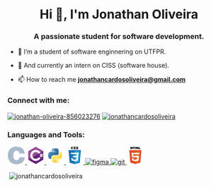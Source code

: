 <h1 align="center">Hi 👋, I'm Jonathan Oliveira</h1>
<h3 align="center">A passionate student for software development.</h3>

- 🔭 I’m a student of software enginnering on UTFPR.
- 🌱 And currently an intern on CISS (software house).

- 📫 How to reach me **jonathancardosoliveira@gmail.com**

<h3 align="left">Connect with me:</h3>
<p align="left">
<a href="https://linkedin.com/in/jonathan-oliveira-856023276" target="blank"><img align="center" src="https://raw.githubusercontent.com/rahuldkjain/github-profile-readme-generator/master/src/images/icons/Social/linked-in-alt.svg" alt="jonathan-oliveira-856023276" height="30" width="40" /></a>
<a href="https://instagram.com/jonathancardosoliveira" target="blank"><img align="center" src="https://raw.githubusercontent.com/rahuldkjain/github-profile-readme-generator/master/src/images/icons/Social/instagram.svg" alt="jonathancardosoliveira" height="30" width="40" /></a>
</p>

<h3 align="left">Languages and Tools:</h3>
<p align="left"> 
<a href="https://www.cprogramming.com/" target="_blank" rel="noreferrer"> <img src="https://raw.githubusercontent.com/devicons/devicon/master/icons/c/c-original.svg" alt="c" width="40" height="40"/> </a>  
<a href="https://www.w3schools.com/cs/" target="_blank" rel="noreferrer"> <img src="https://raw.githubusercontent.com/devicons/devicon/master/icons/csharp/csharp-original.svg" alt="csharp" width="40" height="40"/> </a>
<a href="https://www.python.org" target="_blank" rel="noreferrer"> <img src="https://raw.githubusercontent.com/devicons/devicon/master/icons/python/python-original.svg" alt="python" width="40" height="40"/> </a>
<a href="https://www.w3schools.com/css/" target="_blank" rel="noreferrer"> <img src="https://raw.githubusercontent.com/devicons/devicon/master/icons/css3/css3-original-wordmark.svg" alt="css3" width="40" height="40"/> </a> 
<a href="https://www.figma.com/" target="_blank" rel="noreferrer"> <img src="https://www.vectorlogo.zone/logos/figma/figma-icon.svg" alt="figma" width="40" height="40"/> </a> 
<a href="https://git-scm.com/" target="_blank" rel="noreferrer"> <img src="https://www.vectorlogo.zone/logos/git-scm/git-scm-icon.svg" alt="git" width="40" height="40"/> </a> 
<a href="https://www.w3.org/html/" target="_blank" rel="noreferrer"> <img src="https://raw.githubusercontent.com/devicons/devicon/master/icons/html5/html5-original-wordmark.svg" alt="html5" width="40" height="40"/> </a> 

<p>&nbsp;<img align="center" src="https://github-readme-stats.vercel.app/api?username=jonathancardosoliveira&show_icons=true&locale=en" alt="jonathancardosoliveira" /></p>

<!--<p><img align="center" src="https://github-readme-stats.vercel.app/api/top-langs?username=jonathancardosoliveira&show_icons=true&locale=en&layout=compact" alt="jonathancardosoliveira" /></p>

- 🔭 I’m currently working on **Technical requirements research for a INDIE game**
<p><img align="center" src="https://github-readme-streak-stats.herokuapp.com/?user=jonathancardosoliveira&" alt="jonathancardosoliveira" /></p>
<a href="https://unity.com/" target="_blank" rel="noreferrer"> <img src="https://www.vectorlogo.zone/logos/unity3d/unity3d-icon.svg" alt="unity" width="40" height="40"/> </a> </p>
<a href="https://www.mathworks.com/" target="_blank" rel="noreferrer"> <img src="https://upload.wikimedia.org/wikipedia/commons/2/21/Matlab_Logo.png" alt="matlab" width="40" height="40"/> </a>
